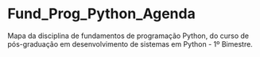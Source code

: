 # Fund_Prog_Python_Agenda
Mapa da disciplina de fundamentos de programação Python, do curso de pós-graduação em desenvolvimento de sistemas em Python - 1º Bimestre.
